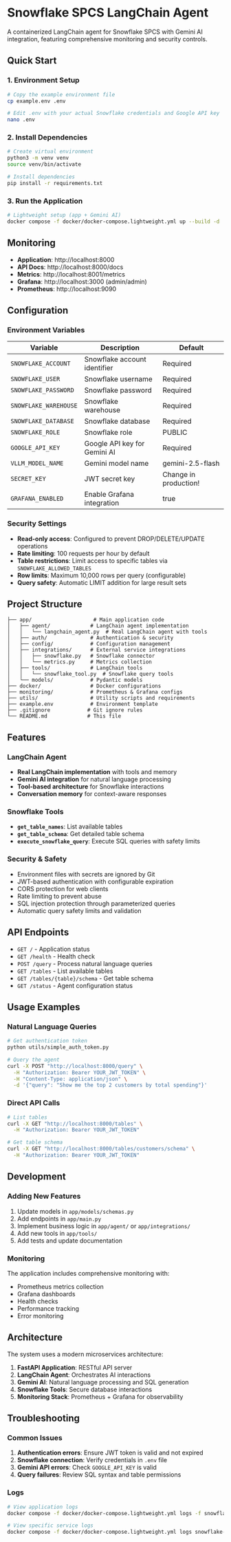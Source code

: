 # Snowflake SPCS LangChain Agent

A containerized LangChain agent for Snowflake SPCS with Gemini AI integration, featuring comprehensive monitoring and security controls.

## Quick Start

### 1. Environment Setup

```bash
# Copy the example environment file
cp example.env .env

# Edit .env with your actual Snowflake credentials and Google API key
nano .env
```

### 2. Install Dependencies

```bash
# Create virtual environment
python3 -m venv venv
source venv/bin/activate

# Install dependencies
pip install -r requirements.txt
```

### 3. Run the Application

```bash
# Lightweight setup (app + Gemini AI)
docker compose -f docker/docker-compose.lightweight.yml up --build -d
```

## Monitoring

- **Application**: http://localhost:8000
- **API Docs**: http://localhost:8000/docs
- **Metrics**: http://localhost:8001/metrics
- **Grafana**: http://localhost:3000 (admin/admin)
- **Prometheus**: http://localhost:9090

## Configuration

### Environment Variables

| Variable | Description | Default |
|----------|-------------|---------|
| `SNOWFLAKE_ACCOUNT` | Snowflake account identifier | Required |
| `SNOWFLAKE_USER` | Snowflake username | Required |
| `SNOWFLAKE_PASSWORD` | Snowflake password | Required |
| `SNOWFLAKE_WAREHOUSE` | Snowflake warehouse | Required |
| `SNOWFLAKE_DATABASE` | Snowflake database | Required |
| `SNOWFLAKE_ROLE` | Snowflake role | PUBLIC |
| `GOOGLE_API_KEY` | Google API key for Gemini AI | Required |
| `VLLM_MODEL_NAME` | Gemini model name | gemini-2.5-flash |
| `SECRET_KEY` | JWT secret key | Change in production! |
| `GRAFANA_ENABLED` | Enable Grafana integration | true |

### Security Settings

- **Read-only access**: Configured to prevent DROP/DELETE/UPDATE operations
- **Rate limiting**: 100 requests per hour by default
- **Table restrictions**: Limit access to specific tables via `SNOWFLAKE_ALLOWED_TABLES`
- **Row limits**: Maximum 10,000 rows per query (configurable)
- **Query safety**: Automatic LIMIT addition for large result sets

## Project Structure

```
├── app/                    # Main application code
│   ├── agent/             # LangChain agent implementation
│   │   └── langchain_agent.py  # Real LangChain agent with tools
│   ├── auth/              # Authentication & security
│   ├── config/            # Configuration management
│   ├── integrations/      # External service integrations
│   │   ├── snowflake.py   # Snowflake connector
│   │   └── metrics.py     # Metrics collection
│   ├── tools/             # LangChain tools
│   │   └── snowflake_tool.py  # Snowflake query tools
│   └── models/            # Pydantic models
├── docker/                # Docker configurations
├── monitoring/            # Prometheus & Grafana configs
├── utils/                 # Utility scripts and requirements
├── example.env            # Environment template
├── .gitignore            # Git ignore rules
└── README.md             # This file
```

## Features

### LangChain Agent
- **Real LangChain implementation** with tools and memory
- **Gemini AI integration** for natural language processing
- **Tool-based architecture** for Snowflake interactions
- **Conversation memory** for context-aware responses

### Snowflake Tools
- **`get_table_names`**: List available tables
- **`get_table_schema`**: Get detailed table schema
- **`execute_snowflake_query`**: Execute SQL queries with safety limits

### Security & Safety
- Environment files with secrets are ignored by Git
- JWT-based authentication with configurable expiration
- CORS protection for web clients
- Rate limiting to prevent abuse
- SQL injection protection through parameterized queries
- Automatic query safety limits and validation

## API Endpoints

- `GET /` - Application status
- `GET /health` - Health check
- `POST /query` - Process natural language queries
- `GET /tables` - List available tables
- `GET /tables/{table}/schema` - Get table schema
- `GET /status` - Agent configuration status

## Usage Examples

### Natural Language Queries

```bash
# Get authentication token
python utils/simple_auth_token.py

# Query the agent
curl -X POST "http://localhost:8000/query" \
  -H "Authorization: Bearer YOUR_JWT_TOKEN" \
  -H "Content-Type: application/json" \
  -d '{"query": "Show me the top 2 customers by total spending"}'
```

### Direct API Calls

```bash
# List tables
curl -X GET "http://localhost:8000/tables" \
  -H "Authorization: Bearer YOUR_JWT_TOKEN"

# Get table schema
curl -X GET "http://localhost:8000/tables/customers/schema" \
  -H "Authorization: Bearer YOUR_JWT_TOKEN"
```

## Development

### Adding New Features

1. Update models in `app/models/schemas.py`
2. Add endpoints in `app/main.py`
3. Implement business logic in `app/agent/` or `app/integrations/`
4. Add new tools in `app/tools/`
5. Add tests and update documentation

### Monitoring

The application includes comprehensive monitoring with:
- Prometheus metrics collection
- Grafana dashboards
- Health checks
- Performance tracking
- Error monitoring

## Architecture

The system uses a modern microservices architecture:

1. **FastAPI Application**: RESTful API server
2. **LangChain Agent**: Orchestrates AI interactions
3. **Gemini AI**: Natural language processing and SQL generation
4. **Snowflake Tools**: Secure database interactions
5. **Monitoring Stack**: Prometheus + Grafana for observability

## Troubleshooting

### Common Issues

1. **Authentication errors**: Ensure JWT token is valid and not expired
2. **Snowflake connection**: Verify credentials in `.env` file
3. **Gemini API errors**: Check `GOOGLE_API_KEY` is valid
4. **Query failures**: Review SQL syntax and table permissions

### Logs

```bash
# View application logs
docker compose -f docker/docker-compose.lightweight.yml logs -f snowflake-agent

# View specific service logs
docker compose -f docker/docker-compose.lightweight.yml logs snowflake-agent
```


